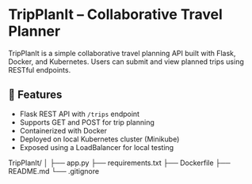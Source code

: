 # TripPlanIt – Collaborative Travel Planner

TripPlanIt is a simple collaborative travel planning API built with Flask, Docker, and Kubernetes. Users can submit and view planned trips using RESTful endpoints.

## 🚀 Features

- Flask REST API with `/trips` endpoint
- Supports GET and POST for trip planning
- Containerized with Docker
- Deployed on local Kubernetes cluster (Minikube)
- Exposed using a LoadBalancer for local testing

TripPlanIt/
│
├── app.py
├── requirements.txt
├── Dockerfile
├── README.md
└── .gitignore
